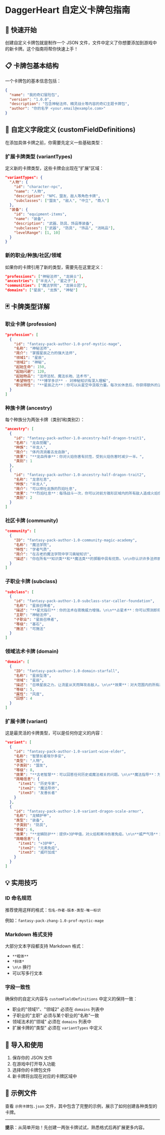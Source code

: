 # DaggerHeart 自定义卡牌包指南

## 🎯 快速开始

创建自定义卡牌包就是制作一个 JSON 文件，文件中定义了你想要添加到游戏中的新卡牌。这个指南将帮你快速上手！

## 📋 卡牌包基本结构

一个卡牌包的基本信息包括：

```json
{
  "name": "我的奇幻冒险包",
  "version": "1.0.0",
  "description": "包含神秘法师、精灵战士等内容的奇幻主题卡牌包",
  "author": "你的名字 <your.email@example.com>"
}
```

## 🔧 自定义字段定义 (customFieldDefinitions)

在添加具体卡牌之前，你需要先定义一些基础类型：

### 扩展卡牌类型 (variantTypes)
定义新的卡牌类型，这些卡牌会出现在"扩展"区域：

```json
"variantTypes": {
  "人物": {
    "id": "character-npc",
    "name": "人物",
    "description": "NPC、盟友、敌人等角色卡牌",
    "subclasses": ["盟友", "敌人", "中立", "商人"]
  },
  "装备": {
    "id": "equipment-items", 
    "name": "装备",
    "description": "武器、防具、饰品等装备",
    "subclasses": ["武器", "防具", "饰品", "消耗品"],
    "levelRange": [1, 10]
  }
}
```

### 新的职业/种族/社区/领域
如果你的卡牌引用了新的类型，需要先在这里定义：

```json
"professions": ["神秘法师", "龙骑士"],
"ancestries": ["半龙人", "星之子"],
"communities": ["魔法学院", "龙骑士团"],
"domains": ["星辰", "龙族", "神秘"]
```

## 🃏 卡牌类型详解

### 职业卡牌 (profession)

```json
"profession": [
  {
    "id": "fantasy-pack-author-1.0-prof-mystic-mage",
    "名称": "神秘法师",
    "简介": "掌握星辰之力的强大法师",
    "领域1": "星辰",
    "领域2": "神秘", 
    "起始生命": 150,
    "起始闪避": 120,
    "起始物品": "法师法杖、魔法长袍、法术书",
    "希望特性": "**博学多识** - 对神秘知识有深入理解",
    "职业特性": "**星辰之力**：你可以从星空中汲取力量。每次长休息后，你获得额外的法术位。\n\n**魔法专精**：所有魔法伤害+2点。"
  }
]
```

### 种族卡牌 (ancestry)

每个种族分为两张卡牌（类别1和类别2）：

```json
"ancestry": [
  {
    "id": "fantasy-pack-author-1.0-ancestry-half-dragon-trait1",
    "名称": "龙血觉醒",
    "种族": "半龙人",
    "简介": "体内流淌着古龙血脉",
    "效果": "**龙血传承**：你对火焰伤害有抗性，受到火焰伤害时减少一半。",
    "类别": 1
  },
  {
    "id": "fantasy-pack-author-1.0-ancestry-half-dragon-trait2", 
    "名称": "龙息吐息",
    "种族": "半龙人",
    "简介": "可以喷吐龙族的烈焰吐息",
    "效果": "**烈焰吐息**：每场战斗一次，你可以对前方锥形区域内的所有敌人造成火焰伤害。",
    "类别": 2
  }
]
```

### 社区卡牌 (community)

```json
"community": [
  {
    "ID": "fantasy-pack-author-1.0-community-magic-academy",
    "名称": "魔法学院",
    "特性": "学者气质",
    "简介": "在古老的魔法学院中学习奥秘知识", 
    "描述": "你在所有**知识类**和**魔法类**的掷骰中具有优势。\n\n你认识许多法师朋友，可以通过人脉获得稀有法术材料。"
  }
]
```

### 子职业卡牌 (subclass)

```json
"subclass": [
  {
    "id": "fantasy-pack-author-1.0-subclass-star-caller-foundation",
    "名称": "星辰召唤者",
    "描述": "**星光指引**：你的法术在夜晚威力增强。\n\n**占星术**：你可以预测即将发生的危险。",
    "主职": "神秘法师",
    "子职业": "星辰召唤者", 
    "等级": "基石",
    "施法": "可施法"
  }
]
```

### 领域法术卡牌 (domain)

```json
"domain": [
  {
    "ID": "fantasy-pack-author-1.0-domain-starfall",
    "名称": "星辰坠落",
    "领域": "星辰",
    "描述": "召唤星辰之力，让流星从天而降攻击敌人。\n\n**效果**：对大范围内的所有敌人造成星辰伤害。",
    "等级": 5,
    "属性": "风度", 
    "回想": 4
  }
]
```

### 扩展卡牌 (variant)

这是最灵活的卡牌类型，可以是任何你定义的内容：

```json
"variant": [
  {
    "id": "fantasy-pack-author-1.0-variant-wise-elder",
    "名称": "智慧长者埃尔多安",
    "类型": "人物",
    "子类别": "盟友", 
    "等级": 8,
    "效果": "**古老智慧**：可以回答任何历史或魔法相关的问题。\n\n**魔法指导**：为你的法术提供建议，让你在施法时获得优势。",
    "简略信息": {
      "item1": "历史专家",
      "item2": "魔法导师", 
      "item3": "友善长者"
    }
  },
  {
    "id": "fantasy-pack-author-1.0-variant-dragon-scale-armor",
    "名称": "龙鳞护甲",
    "类型": "装备",
    "子类别": "防具",
    "等级": 6, 
    "效果": "**龙鳞防护**：提供+3护甲值，对火焰和寒冷伤害免疫。\n\n**威严气场**：穿戴时，你在威吓检定中获得优势。",
    "简略信息": {
      "item1": "+3护甲",
      "item2": "元素免疫",
      "item3": "威吓加成"
    }
  }
]
```

## 💡 实用技巧

### ID 命名规范
推荐使用这样的格式：`包名-作者-版本-类型-唯一标识`

例如：`fantasy-pack-zhang-1.0-prof-mystic-mage`

### Markdown 格式支持
大部分文本字段都支持 Markdown 格式：
- `**粗体**` 
- `*斜体*`
- `\n\n` 换行
- 可以写多行文本

### 字段一致性
确保你的自定义内容与 `customFieldDefinitions` 中定义的保持一致：
- 职业的"领域1"、"领域2" 必须在 `domains` 列表中
- 子职业的"主职" 必须与某个职业的"名称"一致
- 领域法术的"领域" 必须在 `domains` 列表中
- 扩展卡牌的"类型" 必须在 `variantTypes` 中定义

## 🚀 导入和使用

1. 保存你的 JSON 文件
2. 在游戏中打开导入功能
3. 选择你的卡牌包文件
4. 新卡牌将出现在对应的卡牌区域中

## 📝 示例文件

查看 `示例卡牌包.json` 文件，其中包含了完整的示例，展示了如何创建各种类型的卡牌。

---

**提示**：从简单开始！先创建一两张卡牌试试，熟悉格式后再扩展更多内容。
